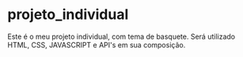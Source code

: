# projeto_individual
Este é o meu projeto individual, com tema de basquete. Será utilizado HTML, CSS, JAVASCRIPT e API's em sua composição.
